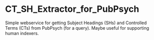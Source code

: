 # CT_SH_Extractor_for_PubPsych

Simple webservice for getting Subject Headings (SHs) and Controlled Terms (CTs) from PubPsych (for a query). Maybe useful for supporting human indexers.

